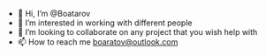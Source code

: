 - 👋 Hi, I’m @Boatarov
- 👀 I’m interested in working with different people
- 💞️ I’m looking to collaborate on any project that you wish help with
- 📫 How to reach me boaratov@outlook.com

<!---
Boatarov/Boatarov is a ✨ special ✨ repository because its `README.md` (this file) appears on your GitHub profile.
You can click the Preview link to take a look at your changes.
--->
